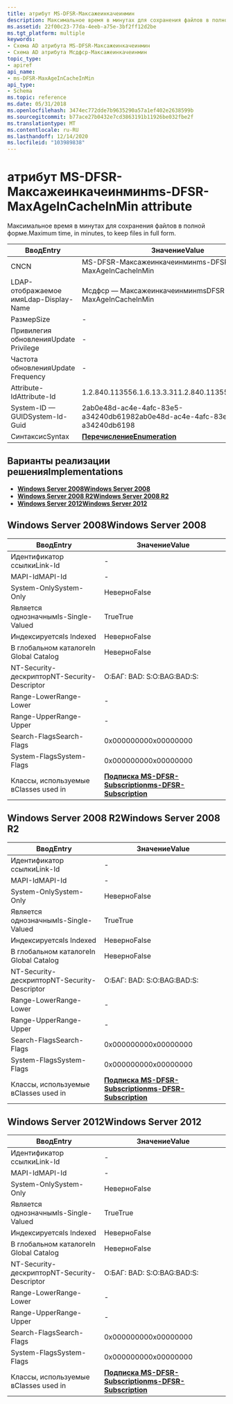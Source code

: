 ```yaml
---
title: атрибут MS-DFSR-Максажеинкачеинмин
description: Максимальное время в минутах для сохранения файлов в полной форме.
ms.assetid: 22f00c23-77da-4eeb-a75e-3bf2ff12d2be
ms.tgt_platform: multiple
keywords:
- Схема AD атрибута MS-DFSR-Максажеинкачеинмин
- Схема AD атрибута Мсдфср-Максажеинкачеинмин
topic_type:
- apiref
api_name:
- ms-DFSR-MaxAgeInCacheInMin
api_type:
- Schema
ms.topic: reference
ms.date: 05/31/2018
ms.openlocfilehash: 3474ec772dde7b9635290a57a1ef402e2638599b
ms.sourcegitcommit: b77ace27b0432e7cd3863191b11926be032fbe2f
ms.translationtype: MT
ms.contentlocale: ru-RU
ms.lasthandoff: 12/14/2020
ms.locfileid: "103989838"
---
```

# <a name="ms-dfsr-maxageincacheinmin-attribute"></a><span data-ttu-id="4140a-105">атрибут MS-DFSR-Максажеинкачеинмин</span><span class="sxs-lookup"><span data-stu-id="4140a-105">ms-DFSR-MaxAgeInCacheInMin attribute</span></span>

<span data-ttu-id="4140a-106">Максимальное время в минутах для сохранения файлов в полной форме.</span><span class="sxs-lookup"><span data-stu-id="4140a-106">Maximum time, in minutes, to keep files in full form.</span></span>



| <span data-ttu-id="4140a-107">Ввод</span><span class="sxs-lookup"><span data-stu-id="4140a-107">Entry</span></span> | <span data-ttu-id="4140a-108">Значение</span><span class="sxs-lookup"><span data-stu-id="4140a-108">Value</span></span> |
|-------------------|--------------------------------------|
| <span data-ttu-id="4140a-109">CN</span><span class="sxs-lookup"><span data-stu-id="4140a-109">CN</span></span>                | <span data-ttu-id="4140a-110">MS-DFSR-Максажеинкачеинмин</span><span class="sxs-lookup"><span data-stu-id="4140a-110">ms-DFSR-MaxAgeInCacheInMin</span></span>           |
| <span data-ttu-id="4140a-111">LDAP-отображаемое имя</span><span class="sxs-lookup"><span data-stu-id="4140a-111">Ldap-Display-Name</span></span> | <span data-ttu-id="4140a-112">Мсдфср — Максажеинкачеинмин</span><span class="sxs-lookup"><span data-stu-id="4140a-112">msDFSR-MaxAgeInCacheInMin</span></span>            |
| <span data-ttu-id="4140a-113">Размер</span><span class="sxs-lookup"><span data-stu-id="4140a-113">Size</span></span>              | \-                                   |
| <span data-ttu-id="4140a-114">Привилегия обновления</span><span class="sxs-lookup"><span data-stu-id="4140a-114">Update Privilege</span></span>  | \-                                   |
| <span data-ttu-id="4140a-115">Частота обновления</span><span class="sxs-lookup"><span data-stu-id="4140a-115">Update Frequency</span></span>  | \-                                   |
| <span data-ttu-id="4140a-116">Attribute-Id</span><span class="sxs-lookup"><span data-stu-id="4140a-116">Attribute-Id</span></span>      | <span data-ttu-id="4140a-117">1.2.840.113556.1.6.13.3.31</span><span class="sxs-lookup"><span data-stu-id="4140a-117">1.2.840.113556.1.6.13.3.31</span></span>           |
| <span data-ttu-id="4140a-118">System-ID — GUID</span><span class="sxs-lookup"><span data-stu-id="4140a-118">System-Id-Guid</span></span>    | <span data-ttu-id="4140a-119">2ab0e48d-ac4e-4afc-83e5-a34240db6198</span><span class="sxs-lookup"><span data-stu-id="4140a-119">2ab0e48d-ac4e-4afc-83e5-a34240db6198</span></span> |
| <span data-ttu-id="4140a-120">Синтаксис</span><span class="sxs-lookup"><span data-stu-id="4140a-120">Syntax</span></span>            | [<span data-ttu-id="4140a-121">**Перечисление**</span><span class="sxs-lookup"><span data-stu-id="4140a-121">**Enumeration**</span></span>](s-enumeration.md) |



## <a name="implementations"></a><span data-ttu-id="4140a-122">Варианты реализации решения</span><span class="sxs-lookup"><span data-stu-id="4140a-122">Implementations</span></span>

-   [<span data-ttu-id="4140a-123">**Windows Server 2008**</span><span class="sxs-lookup"><span data-stu-id="4140a-123">**Windows Server 2008**</span></span>](#windows-server-2008)
-   [<span data-ttu-id="4140a-124">**Windows Server 2008 R2**</span><span class="sxs-lookup"><span data-stu-id="4140a-124">**Windows Server 2008 R2**</span></span>](#windows-server-2008-r2)
-   [<span data-ttu-id="4140a-125">**Windows Server 2012**</span><span class="sxs-lookup"><span data-stu-id="4140a-125">**Windows Server 2012**</span></span>](#windows-server-2012)

## <a name="windows-server-2008"></a><span data-ttu-id="4140a-126">Windows Server 2008</span><span class="sxs-lookup"><span data-stu-id="4140a-126">Windows Server 2008</span></span>



| <span data-ttu-id="4140a-127">Ввод</span><span class="sxs-lookup"><span data-stu-id="4140a-127">Entry</span></span> | <span data-ttu-id="4140a-128">Значение</span><span class="sxs-lookup"><span data-stu-id="4140a-128">Value</span></span> |
|------------------------|------------------------------------------------------------------|
| <span data-ttu-id="4140a-129">Идентификатор ссылки</span><span class="sxs-lookup"><span data-stu-id="4140a-129">Link-Id</span></span>                | \-                                                               |
| <span data-ttu-id="4140a-130">MAPI-Id</span><span class="sxs-lookup"><span data-stu-id="4140a-130">MAPI-Id</span></span>                | \-                                                               |
| <span data-ttu-id="4140a-131">System-Only</span><span class="sxs-lookup"><span data-stu-id="4140a-131">System-Only</span></span>            | <span data-ttu-id="4140a-132">Неверно</span><span class="sxs-lookup"><span data-stu-id="4140a-132">False</span></span>                                                            |
| <span data-ttu-id="4140a-133">Является однозначным</span><span class="sxs-lookup"><span data-stu-id="4140a-133">Is-Single-Valued</span></span>       | <span data-ttu-id="4140a-134">True</span><span class="sxs-lookup"><span data-stu-id="4140a-134">True</span></span>                                                             |
| <span data-ttu-id="4140a-135">Индексируется</span><span class="sxs-lookup"><span data-stu-id="4140a-135">Is Indexed</span></span>             | <span data-ttu-id="4140a-136">Неверно</span><span class="sxs-lookup"><span data-stu-id="4140a-136">False</span></span>                                                            |
| <span data-ttu-id="4140a-137">В глобальном каталоге</span><span class="sxs-lookup"><span data-stu-id="4140a-137">In Global Catalog</span></span>      | <span data-ttu-id="4140a-138">Неверно</span><span class="sxs-lookup"><span data-stu-id="4140a-138">False</span></span>                                                            |
| <span data-ttu-id="4140a-139">NT-Security-дескриптор</span><span class="sxs-lookup"><span data-stu-id="4140a-139">NT-Security-Descriptor</span></span> | <span data-ttu-id="4140a-140">О:БАГ: BAD: S:</span><span class="sxs-lookup"><span data-stu-id="4140a-140">O:BAG:BAD:S:</span></span>                                                     |
| <span data-ttu-id="4140a-141">Range-Lower</span><span class="sxs-lookup"><span data-stu-id="4140a-141">Range-Lower</span></span>            | \-                                                               |
| <span data-ttu-id="4140a-142">Range-Upper</span><span class="sxs-lookup"><span data-stu-id="4140a-142">Range-Upper</span></span>            | \-                                                               |
| <span data-ttu-id="4140a-143">Search-Flags</span><span class="sxs-lookup"><span data-stu-id="4140a-143">Search-Flags</span></span>           | <span data-ttu-id="4140a-144">0x00000000</span><span class="sxs-lookup"><span data-stu-id="4140a-144">0x00000000</span></span>                                                       |
| <span data-ttu-id="4140a-145">System-Flags</span><span class="sxs-lookup"><span data-stu-id="4140a-145">System-Flags</span></span>           | <span data-ttu-id="4140a-146">0x00000000</span><span class="sxs-lookup"><span data-stu-id="4140a-146">0x00000000</span></span>                                                       |
| <span data-ttu-id="4140a-147">Классы, используемые в</span><span class="sxs-lookup"><span data-stu-id="4140a-147">Classes used in</span></span>        | [<span data-ttu-id="4140a-148">**Подписка MS-DFSR-Subscription**</span><span class="sxs-lookup"><span data-stu-id="4140a-148">**ms-DFSR-Subscription**</span></span>](c-msdfsr-subscription.md)<br/> |



## <a name="windows-server-2008-r2"></a><span data-ttu-id="4140a-149">Windows Server 2008 R2</span><span class="sxs-lookup"><span data-stu-id="4140a-149">Windows Server 2008 R2</span></span>



| <span data-ttu-id="4140a-150">Ввод</span><span class="sxs-lookup"><span data-stu-id="4140a-150">Entry</span></span> | <span data-ttu-id="4140a-151">Значение</span><span class="sxs-lookup"><span data-stu-id="4140a-151">Value</span></span> |
|------------------------|------------------------------------------------------------------|
| <span data-ttu-id="4140a-152">Идентификатор ссылки</span><span class="sxs-lookup"><span data-stu-id="4140a-152">Link-Id</span></span>                | \-                                                               |
| <span data-ttu-id="4140a-153">MAPI-Id</span><span class="sxs-lookup"><span data-stu-id="4140a-153">MAPI-Id</span></span>                | \-                                                               |
| <span data-ttu-id="4140a-154">System-Only</span><span class="sxs-lookup"><span data-stu-id="4140a-154">System-Only</span></span>            | <span data-ttu-id="4140a-155">Неверно</span><span class="sxs-lookup"><span data-stu-id="4140a-155">False</span></span>                                                            |
| <span data-ttu-id="4140a-156">Является однозначным</span><span class="sxs-lookup"><span data-stu-id="4140a-156">Is-Single-Valued</span></span>       | <span data-ttu-id="4140a-157">True</span><span class="sxs-lookup"><span data-stu-id="4140a-157">True</span></span>                                                             |
| <span data-ttu-id="4140a-158">Индексируется</span><span class="sxs-lookup"><span data-stu-id="4140a-158">Is Indexed</span></span>             | <span data-ttu-id="4140a-159">Неверно</span><span class="sxs-lookup"><span data-stu-id="4140a-159">False</span></span>                                                            |
| <span data-ttu-id="4140a-160">В глобальном каталоге</span><span class="sxs-lookup"><span data-stu-id="4140a-160">In Global Catalog</span></span>      | <span data-ttu-id="4140a-161">Неверно</span><span class="sxs-lookup"><span data-stu-id="4140a-161">False</span></span>                                                            |
| <span data-ttu-id="4140a-162">NT-Security-дескриптор</span><span class="sxs-lookup"><span data-stu-id="4140a-162">NT-Security-Descriptor</span></span> | <span data-ttu-id="4140a-163">О:БАГ: BAD: S:</span><span class="sxs-lookup"><span data-stu-id="4140a-163">O:BAG:BAD:S:</span></span>                                                     |
| <span data-ttu-id="4140a-164">Range-Lower</span><span class="sxs-lookup"><span data-stu-id="4140a-164">Range-Lower</span></span>            | \-                                                               |
| <span data-ttu-id="4140a-165">Range-Upper</span><span class="sxs-lookup"><span data-stu-id="4140a-165">Range-Upper</span></span>            | \-                                                               |
| <span data-ttu-id="4140a-166">Search-Flags</span><span class="sxs-lookup"><span data-stu-id="4140a-166">Search-Flags</span></span>           | <span data-ttu-id="4140a-167">0x00000000</span><span class="sxs-lookup"><span data-stu-id="4140a-167">0x00000000</span></span>                                                       |
| <span data-ttu-id="4140a-168">System-Flags</span><span class="sxs-lookup"><span data-stu-id="4140a-168">System-Flags</span></span>           | <span data-ttu-id="4140a-169">0x00000000</span><span class="sxs-lookup"><span data-stu-id="4140a-169">0x00000000</span></span>                                                       |
| <span data-ttu-id="4140a-170">Классы, используемые в</span><span class="sxs-lookup"><span data-stu-id="4140a-170">Classes used in</span></span>        | [<span data-ttu-id="4140a-171">**Подписка MS-DFSR-Subscription**</span><span class="sxs-lookup"><span data-stu-id="4140a-171">**ms-DFSR-Subscription**</span></span>](c-msdfsr-subscription.md)<br/> |



## <a name="windows-server-2012"></a><span data-ttu-id="4140a-172">Windows Server 2012</span><span class="sxs-lookup"><span data-stu-id="4140a-172">Windows Server 2012</span></span>



| <span data-ttu-id="4140a-173">Ввод</span><span class="sxs-lookup"><span data-stu-id="4140a-173">Entry</span></span> | <span data-ttu-id="4140a-174">Значение</span><span class="sxs-lookup"><span data-stu-id="4140a-174">Value</span></span> |
|------------------------|------------------------------------------------------------------|
| <span data-ttu-id="4140a-175">Идентификатор ссылки</span><span class="sxs-lookup"><span data-stu-id="4140a-175">Link-Id</span></span>                | \-                                                               |
| <span data-ttu-id="4140a-176">MAPI-Id</span><span class="sxs-lookup"><span data-stu-id="4140a-176">MAPI-Id</span></span>                | \-                                                               |
| <span data-ttu-id="4140a-177">System-Only</span><span class="sxs-lookup"><span data-stu-id="4140a-177">System-Only</span></span>            | <span data-ttu-id="4140a-178">Неверно</span><span class="sxs-lookup"><span data-stu-id="4140a-178">False</span></span>                                                            |
| <span data-ttu-id="4140a-179">Является однозначным</span><span class="sxs-lookup"><span data-stu-id="4140a-179">Is-Single-Valued</span></span>       | <span data-ttu-id="4140a-180">True</span><span class="sxs-lookup"><span data-stu-id="4140a-180">True</span></span>                                                             |
| <span data-ttu-id="4140a-181">Индексируется</span><span class="sxs-lookup"><span data-stu-id="4140a-181">Is Indexed</span></span>             | <span data-ttu-id="4140a-182">Неверно</span><span class="sxs-lookup"><span data-stu-id="4140a-182">False</span></span>                                                            |
| <span data-ttu-id="4140a-183">В глобальном каталоге</span><span class="sxs-lookup"><span data-stu-id="4140a-183">In Global Catalog</span></span>      | <span data-ttu-id="4140a-184">Неверно</span><span class="sxs-lookup"><span data-stu-id="4140a-184">False</span></span>                                                            |
| <span data-ttu-id="4140a-185">NT-Security-дескриптор</span><span class="sxs-lookup"><span data-stu-id="4140a-185">NT-Security-Descriptor</span></span> | <span data-ttu-id="4140a-186">О:БАГ: BAD: S:</span><span class="sxs-lookup"><span data-stu-id="4140a-186">O:BAG:BAD:S:</span></span>                                                     |
| <span data-ttu-id="4140a-187">Range-Lower</span><span class="sxs-lookup"><span data-stu-id="4140a-187">Range-Lower</span></span>            | \-                                                               |
| <span data-ttu-id="4140a-188">Range-Upper</span><span class="sxs-lookup"><span data-stu-id="4140a-188">Range-Upper</span></span>            | \-                                                               |
| <span data-ttu-id="4140a-189">Search-Flags</span><span class="sxs-lookup"><span data-stu-id="4140a-189">Search-Flags</span></span>           | <span data-ttu-id="4140a-190">0x00000000</span><span class="sxs-lookup"><span data-stu-id="4140a-190">0x00000000</span></span>                                                       |
| <span data-ttu-id="4140a-191">System-Flags</span><span class="sxs-lookup"><span data-stu-id="4140a-191">System-Flags</span></span>           | <span data-ttu-id="4140a-192">0x00000000</span><span class="sxs-lookup"><span data-stu-id="4140a-192">0x00000000</span></span>                                                       |
| <span data-ttu-id="4140a-193">Классы, используемые в</span><span class="sxs-lookup"><span data-stu-id="4140a-193">Classes used in</span></span>        | [<span data-ttu-id="4140a-194">**Подписка MS-DFSR-Subscription**</span><span class="sxs-lookup"><span data-stu-id="4140a-194">**ms-DFSR-Subscription**</span></span>](c-msdfsr-subscription.md)<br/> |



 

 





